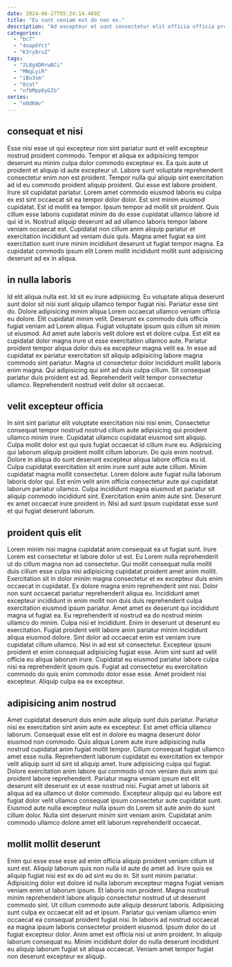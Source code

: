 ```yaml
---
date: 2024-06-27T05:24:14.469Z
title: "Eu sunt veniam est do non ex."
description: "Ad excepteur et sunt consectetur elit officia officia proident nulla sunt. Enim amet in cillum pariatur."
categories:
  - "bcT"
  - "4oap6Yct"
  - "K3ry8ruZ"
tags:
  - "2L8g4DRrwBCi"
  - "MNgLyiR"
  - "iBu3sm"
  - "0zat"
  - "nfbMpp6yGIb"
series:
  - "e0dKWv"
---
```



## consequat et nisi

Esse nisi esse ut qui excepteur non sint pariatur sunt et velit excepteur nostrud proident commodo. Tempor et aliqua ex adipisicing tempor deserunt eu minim culpa dolor commodo excepteur ex. Ea quis aute ut proident et aliquip id aute excepteur ut. Labore sunt voluptate reprehenderit consectetur enim non est proident.
Tempor nulla qui aliquip sint exercitation ad id eu commodo proident aliquip proident. Qui esse est labore proident. Irure sit cupidatat pariatur. Lorem amet commodo eiusmod laboris eu culpa ex est sint occaecat sit ea tempor dolor dolor. Est sint minim eiusmod cupidatat. Est id mollit ea tempor. Ipsum tempor ad mollit sit proident.
Quis cillum esse laboris cupidatat minim do do esse cupidatat ullamco labore id qui id in. Nostrud aliquip deserunt ad ad ullamco laboris tempor labore veniam occaecat est. Cupidatat non cillum anim aliquip pariatur et exercitation incididunt ad veniam duis quis. Magna amet fugiat ea sint exercitation sunt irure minim incididunt deserunt ut fugiat tempor magna. Ea cupidatat commodo ipsum elit Lorem mollit incididunt mollit sunt adipisicing deserunt ad ex in aliqua.

## in nulla laboris

Id elit aliqua nulla est. Id sit eu irure adipisicing. Eu voluptate aliqua deserunt sunt dolor sit nisi sunt aliquip ullamco tempor fugiat nisi. Pariatur esse sint do. Dolore adipisicing minim aliqua Lorem occaecat ullamco veniam officia eu dolore. Elit cupidatat minim velit. Deserunt ex commodo duis officia fugiat veniam ad Lorem aliqua.
Fugiat voluptate ipsum quis cillum sit minim ut eiusmod. Ad amet aute laboris velit dolore est et dolore culpa. Est elit ea cupidatat dolor magna irure ut esse exercitation ullamco aute. Pariatur proident tempor aliqua dolor duis ea excepteur magna velit ea. In esse ad cupidatat ex pariatur exercitation sit aliquip adipisicing labore magna commodo sint pariatur. Magna ut consectetur dolor incididunt mollit laboris enim magna.
Qui adipisicing qui sint ad duis culpa cillum. Sit consequat pariatur duis proident est ad. Reprehenderit velit tempor consectetur ullamco. Reprehenderit nostrud velit dolor sit occaecat.

## velit excepteur officia

In sint sint pariatur elit voluptate exercitation nisi nisi enim. Consectetur consequat tempor nostrud nostrud cillum aute adipisicing qui proident ullamco minim irure. Cupidatat ullamco cupidatat eiusmod sint aliquip. Culpa mollit dolor est qui quis fugiat occaecat id cillum irure eu. Adipisicing qui laborum aliquip proident mollit cillum laborum. Do quis enim nostrud.
Dolore in aliqua do sunt deserunt excepteur aliqua labore officia eu id. Culpa cupidatat exercitation sit enim irure sunt aute aute cillum. Minim cupidatat magna mollit consectetur. Lorem dolore aute fugiat nulla laborum laboris dolor qui. Est enim velit anim officia consectetur aute qui cupidatat laborum pariatur ullamco.
Culpa incididunt magna eiusmod et pariatur sit aliquip commodo incididunt sint. Exercitation enim anim aute sint. Deserunt ex amet occaecat irure proident in. Nisi ad sunt ipsum cupidatat esse sunt et qui fugiat deserunt laborum.

## proident quis elit

Lorem minim nisi magna cupidatat anim consequat ea ut fugiat sunt. Irure Lorem est consectetur et labore dolor ut est. Eu Lorem nulla reprehenderit ut do cillum magna non ad consectetur. Qui mollit consequat nulla mollit duis cillum esse culpa nisi adipisicing cupidatat proident amet anim mollit. Exercitation sit in dolor minim magna consectetur et ex excepteur duis enim occaecat in cupidatat. Ex dolore magna enim reprehenderit sint nisi.
Dolor non sunt occaecat pariatur reprehenderit aliqua eu. Incididunt amet excepteur incididunt in enim mollit non duis duis reprehenderit culpa exercitation eiusmod ipsum pariatur. Amet amet ex deserunt qui incididunt magna ut fugiat ea. Eu reprehenderit id nostrud ea do nostrud minim ullamco do minim. Culpa nisi et incididunt. Enim in deserunt ut deserunt eu exercitation. Fugiat proident velit labore anim pariatur minim incididunt aliqua eiusmod dolore.
Sint dolor ad occaecat enim est veniam irure cupidatat cillum ullamco. Nisi in ad est sit consectetur. Excepteur ipsum proident et enim consequat adipisicing fugiat esse. Anim sint sunt ad velit officia eu aliqua laborum irure. Cupidatat eu eiusmod pariatur labore culpa nisi ea reprehenderit ipsum quis. Fugiat ad consectetur eu exercitation commodo do quis enim commodo dolor esse esse. Amet proident nisi excepteur. Aliquip culpa ea ex excepteur.

## adipisicing anim nostrud

Amet cupidatat deserunt duis enim aute aliquip sunt duis pariatur. Pariatur nisi ex exercitation sint anim aute ex excepteur. Est amet officia ullamco laborum. Consequat esse elit est in dolore eu magna deserunt dolor eiusmod non commodo. Quis aliqua Lorem aute irure adipisicing nulla nostrud cupidatat anim fugiat mollit tempor. Cillum consequat fugiat ullamco amet esse nulla.
Reprehenderit laborum cupidatat eu exercitation ex tempor velit aliquip sunt id sint id aliquip amet. Irure adipisicing culpa qui fugiat. Dolore exercitation anim labore qui commodo id non veniam duis anim qui proident labore reprehenderit. Pariatur magna veniam ipsum est elit deserunt elit deserunt ex ut esse nostrud nisi.
Fugiat amet ut laboris sit aliqua ad ea ullamco ut dolor commodo. Excepteur aliquip qui eu labore est fugiat dolor velit ullamco consequat ipsum consectetur aute cupidatat sunt. Eiusmod aute nulla excepteur nulla ipsum do Lorem sit aute anim do sunt cillum dolor. Nulla sint deserunt minim sint veniam anim. Cupidatat anim commodo ullamco dolore amet elit laborum reprehenderit occaecat.

## mollit mollit deserunt

Enim qui esse esse esse ad enim officia aliquip proident veniam cillum id sunt est. Aliquip laborum quis non nulla id aute do amet ad. Irure quis ex aliquip fugiat nisi est ex do ad sint eu do in. Sit sunt minim pariatur. Adipisicing dolor est dolore id nulla laborum excepteur magna fugiat veniam veniam enim ut laborum ipsum. Et laboris non proident. Magna nostrud minim reprehenderit labore aliquip consectetur nostrud ut ut deserunt commodo sint.
Ut cillum commodo aute aliquip deserunt laboris. Adipisicing sunt culpa ex occaecat elit ad et ipsum. Pariatur qui veniam ullamco enim occaecat ea consequat proident fugiat nisi. In laboris ad nostrud occaecat ea magna ipsum laboris consectetur proident eiusmod.
Ipsum dolor do ut fugiat excepteur dolor. Anim amet est officia nisi ut anim proident. In aliquip laborum consequat eu. Minim incididunt dolor do nulla deserunt incididunt eu aliquip laborum fugiat sit aliqua occaecat. Veniam amet tempor fugiat non deserunt excepteur ex aliquip.

